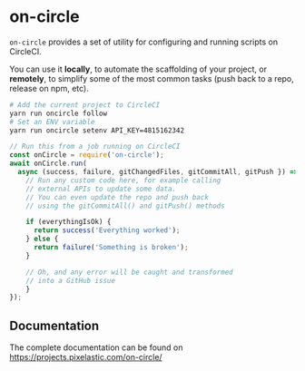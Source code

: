 <!--
  This page was automatically generated.
  DO NOT EDIT IT MANUALLY.
  Instead, update .github/README.template.md
  and run aberlaas readme
-->

# on-circle

`on-circle` provides a set of utility for configuring and running scripts on
CircleCI.

You can use it **locally**, to automate the scaffolding of your project, or
**remotely**, to simplify some of the most common tasks (push back to a repo,
release on npm, etc).

```sh
# Add the current project to CircleCI
yarn run oncircle follow
# Set an ENV variable
yarn run oncircle setenv API_KEY=4815162342
```

```javascript
// Run this from a job running on CircleCI
const onCircle = require('on-circle');
await onCircle.run(
  async (success, failure, gitChangedFiles, gitCommitAll, gitPush }) => {
    // Run any custom code here, for example calling
    // external APIs to update some data.
    // You can even update the repo and push back
    // using the gitCommitAll() and gitPush() methods

    if (everythingIsOk) {
      return success('Everything worked');
    } else {
      return failure('Something is broken');
    }

    // Oh, and any error will be caught and transformed
    // into a GitHub issue
    }
});
```

## Documentation

The complete documentation can be found on https://projects.pixelastic.com/on-circle/